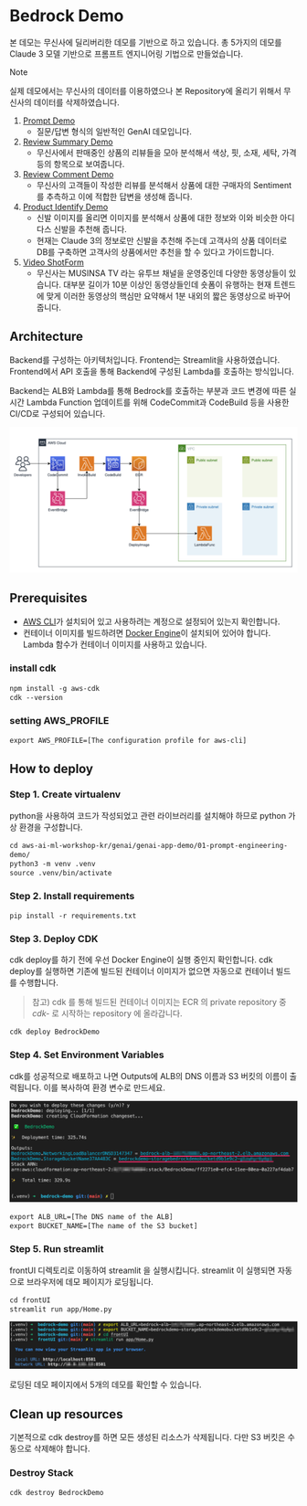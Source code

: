 
# Bedrock Demo
본 데모는 무신사에 딜리버리한 데모를 기반으로 하고 있습니다. 총 5가지의 데모를 Claude 3 모델 기반으로 프롬프트 엔지니어링 기법으로 만들었습니다.

> [!NOTE]
> 실제 데모에서는 무신사의 데이터를 이용하였으나 본 Repository에 올리기 위해서 무신사의 데이터를 삭제하였습니다.

1. [Prompt Demo](./frontUI/app/pages/1_Prompt_Demo.py)
    - 질문/답변 형식의 일반적인 GenAI 데모입니다. 
2. [Review Summary Demo](./frontUI/app/pages/2_Review_Summary_Demo.py)
    - 무신사에서 판매중인 상품의 리뷰들을 모아 분석해서 색상, 핏, 소재, 세탁, 가격 등의 항목으로 보여줍니다.
3. [Review Comment Demo](./frontUI/app/pages/3_Review_Comment_Demo.py)
    - 무신사의 고객들이 작성한 리뷰를 분석해서 상품에 대한 구매자의 Sentiment 를 추측하고 이에 적합한 답변을 생성해 줍니다.
4. [Product Identify Demo](./frontUI/app/pages/4_Product_Identify_Demo.py)
    - 신발 이미지를 올리면 이미지를 분석해서 상품에 대한 정보와 이와 비슷한 아디다스 신발을 추천해 줍니다.
    - 현재는 Claude 3의 정보로만 신발을 추천해 주는데 고객사의 상품 데이터로 DB를 구축하면 고객사의 상품에서만 추천을 할 수 있다고 가이드합니다.
5. [Video ShotForm](./frontUI/app/pages/5_Video_ShotForm.py)
    - 무신사는 MUSINSA TV 라는 유투브 채널을 운영중인데 다양한 동영상들이 있습니다. 대부분 길이가 10분 이상인 동영상들인데 숏폼이 유행하는 현재 트렌드에 맞게 이러한 동영상의 핵심만 요약해서 1분 내외의 짧은 동영상으로 바꾸어 줍니다.


## Architecture
Backend를 구성하는 아키텍처입니다. Frontend는 Streamlit을 사용하였습니다.
Frontend에서 API 호출을 통해 Backend에 구성된 Lambda를 호출하는 방식입니다.

Backend는 ALB와 Lambda를 통해 Bedrock를 호출하는 부분과 코드 변경에 따른 실시간 Lambda Function 업데이트를 위해 CodeCommit과 CodeBuild 등을 사용한 CI/CD로 구성되어 있습니다.

![Pic 1.](architecture.png)

## Prerequisites
- [AWS CLI](https://docs.aws.amazon.com/cli/latest/userguide/install-cliv2.html)가 설치되어 있고 사용하려는 계정으로 설정되어 있는지 확인합니다.
- 컨테이너 이미지를 빌드하려면 [Docker Engine](https://docs.docker.com/engine/install/)이 설치되어 있어야 합니다. Lambda 함수가 컨테이너 이미지를 사용하고 있습니다.

### install cdk
```shell
npm install -g aws-cdk
cdk --version
```

### setting AWS_PROFILE
```shell
export AWS_PROFILE=[The configuration profile for aws-cli]
```

## How to deploy

### Step 1. Create virtualenv
python을 사용하여 코드가 작성되었고 관련 라이브러리를 설치해야 하므로 python 가상 환경을 구성합니다.  
```shell
cd aws-ai-ml-workshop-kr/genai/genai-app-demo/01-prompt-engineering-demo/
python3 -m venv .venv
source .venv/bin/activate
```

### Step 2. Install requirements
```shell
pip install -r requirements.txt
```

### Step 3. Deploy CDK
cdk deploy를 하기 전에 우선 Docker Engine이 실행 중인지 확인합니다. cdk deploy를 실행하면 기존에 빌드된 컨테이너 이미지가 없으면 자동으로 컨테이너 빌드를 수행합니다.

> 참고) cdk 를 통해 빌드된 컨테이너 이미지는 ECR 의 private repository 중 *cdk-* 로 시작하는 repository 에 올라갑니다.

```shell
cdk deploy BedrockDemo
```

### Step 4. Set Environment Variables
cdk를 성공적으로 배포하고 나면 Outputs에 ALB의 DNS 이름과 S3 버킷의 이름이 출력됩니다. 이를 복사하여 환경 변수로 만드세요.

![Pic 2.](cdk_output.png)


```shell
export ALB_URL=[The DNS name of the ALB]
export BUCKET_NAME=[The name of the S3 bucket]
```

### Step 5. Run streamlit
frontUI 디렉토리로 이동하여 streamlit 을 실행시킵니다. streamlit 이 실행되면 자동으로 브라우저에 데모 페이지가 로딩됩니다.
```shell
cd frontUI
streamlit run app/Home.py
```

![Pic 3.](run_streamlit.png)

로딩된 데모 페이지에서 5개의 데모를 확인할 수 있습니다.

## Clean up resources
기본적으로 cdk destroy를 하면 모든 생성된 리소스가 삭제됩니다. 다만 S3 버킷은 수동으로 삭제해야 합니다.

### Destroy Stack
```shell
cdk destroy BedrockDemo
```
